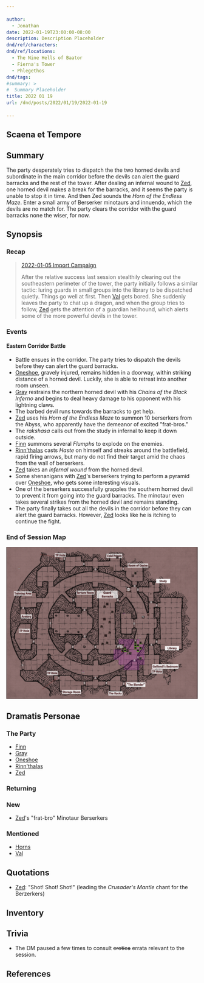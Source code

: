 ```yaml
---

author:
  - Jonathan
date: 2022-01-19T23:00:00-08:00
description: Description Placeholder
dnd/ref/characters:
dnd/ref/locations:
  - The Nine Hells of Baator
  - Fierna's Tower
  - Phlegethos
dnd/tags:
#summary: >
#  Summary Placeholder
title: 2022 01 19
url: /dnd/posts/2022/01/19/2022-01-19

---
```


## Scaena et Tempore

## Summary

The party desperately tries to dispatch the the two horned devils and subordinate in the main corridor before the devils can alert the guard barracks and the rest of the tower. After dealing an infernal wound to [Zed](/dnd/characters/zed), one horned devil makes a break for the barracks, and it seems the party is unable to stop it in time. And then Zed sounds the *Horn of the Endless Maze*. Enter a small army of Berserker minotaurs and innuendo, which the devils are no match for. The party clears the corridor with the guard barracks none the wiser, for now.

## Synopsis

### Recap

> [2022-01-05 Import Campaign](/dnd/posts/2022-01-05)
>
> After the relative success last session stealthily clearing out the southeastern perimeter of the tower, the party initially follows a similar tactic: luring guards in small groups into the library to be dispatched quietly. Things go well at first. Then [Val](/dnd/characters/val) gets bored. She suddenly leaves the party to chat up a dragon, and when the group tries to follow, [Zed](/dnd/characters/zed) gets the attention of a guardian hellhound, which alerts some of the more powerful devils in the tower.

### Events

#### Eastern Corridor Battle

- Battle ensues in the corridor. The party tries to dispatch the devils before they can alert the guard barracks.
- [Oneshoe](/dnd/characters/oneshoe), gravely injured, remains hidden in a doorway, within striking distance of a horned devil. Luckily, she is able to retreat into another room unseen.
- [Gray](/dnd/characters/haeltin-var-astora) restrains the northern horned devil with his *Chains of the Black Inferno* and begins to deal heavy damage to his opponent with his lightning claws.
- The barbed devil runs towards the barracks to get help.
- [Zed](/dnd/characters/zed) uses his *Horn of the Endless Maze* to summon 10 berserkers from the Abyss, who apparently have the demeanor of excited "frat-bros."
- The *rakshasa* calls out from the study in infernal to keep it down outside.
- [Finn](/dnd/characters/finn) summons several *Flumphs* to explode on the enemies.
- [Rinn'thalas](/dnd/characters/rinnthalas-liadon) casts *Haste* on himself and streaks around the battlefield, rapid firing arrows, but many do not find their target amid the chaos from the wall of berserkers.
- [Zed](/dnd/characters/zed) takes an *infernal wound* from the horned devil.
- Some shenanigans with [Zed](/dnd/characters/zed)'s berserkers trying to perform a pyramid over [Oneshoe](/dnd/characters/oneshoe), who gets some interesting visuals.
- One of the berserkers successfully grapples the southern horned devil to prevent it from going into the guard barracks. The minotaur even takes several strikes from the horned devil and remains standing.
- The party finally takes out all the devils in the corridor before they can alert the guard barracks. However, [Zed](/dnd/characters/zed) looks like he is itching to continue the fight.

### End of Session Map

![Screen Shot 2022-01-19 at 10.39.25 PM.png](/images/dnd/screen-shot-2022-01-19-at-10-39-25-pm.png)

## Dramatis Personae

### The Party

- [Finn](/dnd/characters/finn)
- [Gray](/dnd/characters/haeltin-var-astora)
- [Oneshoe](/dnd/characters/oneshoe)
- [Rinn'thalas](/dnd/characters/rinnthalas-liadon)
- [Zed](/dnd/characters/zed)

### Returning

### New

- [Zed](/dnd/characters/zed)'s "frat-bro" Minotaur Berserkers

### Mentioned

- [Horns](/dnd/characters/horns)
- [Val](/dnd/characters/val)

## Quotations

- [Zed](/dnd/characters/zed): "Shot! Shot! Shot!" (leading the *Crusader's Mantle* chant for the Berzerkers)

## Inventory

## Trivia

- The DM paused a few times to consult ~~erotica~~ errata relevant to the session.

## References

